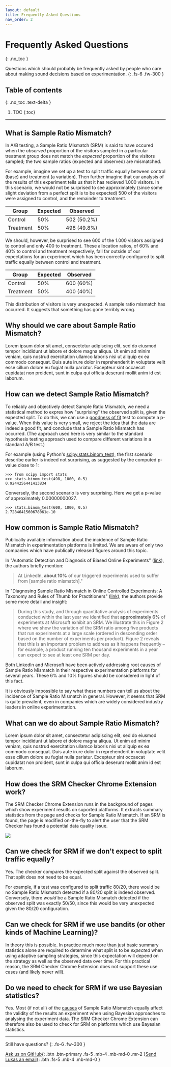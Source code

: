 ```yaml
---
layout: default
title: Frequently Asked Questions
nav_order: 2
---
```


# Frequently Asked Questions
{: .no_toc }


Questions which should probably be frequently asked by people who care about making sound decisions based on experimentation.
{: .fs-6 .fw-300 }

## Table of contents
{: .no_toc .text-delta }

1. TOC
{:toc}

---

## What is Sample Ratio Mismatch?

In A/B testing, a Sample Ratio Mismatch (SRM) is said to have occured when the _observed_ proportion of the visitors sampled in a particular treatment group does not match the _expected_ proportion of the visitors sampled; the two sample ratios (expected and observed) are mismatched.

For example, imagine we set up a test to split traffic equally between control (base) and treatment (a variation). Then further imagine that our analysis of the results of this experiment tells us that it has recieved 1.000 visitors. In this scenario, we would not be surprised to see approximately (since some slight deviation from a perfect split is to be expected) 500 of the visitors were assigned to control, and the remainder to treatment.

Group | Expected | Observed
--- | --- | ---
Control | 50% | 502 (50.2%)
Treatment | 50% | 498 (49.8%)

We should, however, be surprised to see 600 of the 1.000 visitors assigned to control and only 400 to treatment. These allocation ratios, of 60% and 40% to control and treatment respectively, fall far outside of our expectations for an experiment which has been correctly configured to split traffic equally between control and treatment.

Group | Expected | Observed
--- | --- | ---
Control | 50% | 600 (60%)
Treatment | 50% | 400 (40%)

This distribution of visitors is very unexpected. A sample ratio mismatch has occurred. It suggests that something has gone terribly wrong.

## Why should we care about Sample Ratio Mismatch?

Lorem ipsum dolor sit amet, consectetur adipiscing elit, sed do eiusmod tempor incididunt ut labore et dolore magna aliqua. Ut enim ad minim veniam, quis nostrud exercitation ullamco laboris nisi ut aliquip ex ea commodo consequat. Duis aute irure dolor in reprehenderit in voluptate velit esse cillum dolore eu fugiat nulla pariatur. Excepteur sint occaecat cupidatat non proident, sunt in culpa qui officia deserunt mollit anim id est laborum.

## How can we detect Sample Ratio Mismatch?

To reliably and objectively detect Sample Ratio Mismatch, we need a statistical method to expres how "surprising" the observed split is, given the expected split. To do this, we can use a [goodness of fit](https://en.wikipedia.org/wiki/Goodness_of_fit) test to compute a p-value. When this value is very small, we reject the idea that the data are indeed a good fit, and conclude that a Sample Ratio Mismatch has occurred. (The approach used here is very similar to the standard hypothesis testing approach used to compare different variations in a standard A/B test.)

For example (using Python's [scipy.stats.binom_test](https://docs.scipy.org/doc/scipy-0.14.0/reference/generated/scipy.stats.binom_test.html)), the first scenario describe earlier is indeed not surprising, as suggested by the computed p-value close to 1:

```
>>> from scipy import stats
>>> stats.binom_test(498, 1000, 0.5)
0.9244256441413834
```

Conversely, the second scenario is very surprising. Here we get a p-value of approximately 0.00000000027.

```
>>> stats.binom_test(600, 1000, 0.5)
2.7284641560678061e-10
```

## How common is Sample Ratio Mismatch?

Publically available information about the incidence of Sample Ratio Mismatch in experimentation platforms is limited. We are aware of only two companies which have publically released figures around this topic.

In "Automatic Detection and Diagnosis of Biased Online Experiments" ([link](https://arxiv.org/abs/1808.00114)), the authors briefly mention: 

> At LinkedIn, **about 10%** of our triggered experiments used to suffer from \[sample ratio mismatch\]."

In "Diagnosing Sample Ratio Mismatch in Online Controlled Experiments: A Taxonomy and Rules of Thumb for Practitioners" ([link](https://dl.acm.org/citation.cfm?id=3330722)), the authors provide some more detail and insight:

> During this study, and through quantitative analysis of experiments conducted within the last year we identified that **approximately 6%** of experiments at Microsoft exhibit an SRM. We illustrate this in Figure 2 where we show the variation of the SRM ratio among five products that run experiments at a large scale (ordered in descending order based on the number of experiments per product). Figure 2 reveals that this is an important problem to address as it happens frequently – for example, a product running ten thousand experiments in a year can expect to see at least one SRM per day.

Both LinkedIn and Microsoft have been actively addressing root causes of Sample Ratio Mismatch in their respective experimentation platforms for several years. These 6% and 10% figures should be considered in light of this fact.

It is obviously impossible to say what these numbers can tell us about the incidence of Sample Ratio Mismatch in general. However, it seems that SRM is quite prevalent, even in companies which are widely considered industry leaders in online experimentation.

## What can we do about Sample Ratio Mismatch?

Lorem ipsum dolor sit amet, consectetur adipiscing elit, sed do eiusmod tempor incididunt ut labore et dolore magna aliqua. Ut enim ad minim veniam, quis nostrud exercitation ullamco laboris nisi ut aliquip ex ea commodo consequat. Duis aute irure dolor in reprehenderit in voluptate velit esse cillum dolore eu fugiat nulla pariatur. Excepteur sint occaecat cupidatat non proident, sunt in culpa qui officia deserunt mollit anim id est laborum.

## How does the SRM Checker Chrome Extension work?

The SRM Checker Chrome Extension runs in the background of pages which show experiment results on suported platforms. It extracts summary statistics from the page and checks for Sample Ratio Mismatch. If an SRM is found, the page is modified on-the-fly to alert the user that the SRM Checker has found a potential data quality issue.

![](/srm/assets/images/screenshot_optimize_1.png)

## Can we check for SRM if we don't expect to split traffic equally?

Yes. The checker compares the expected split against the observed split. That split does not need to be equal.

For example, if a test was configured to split traffic 80/20, there would be no Sample Ratio Mismatch detected if a 80/20 split is indeed observed. Conversely, there _would_ be a Sample Ratio Mismatch detected if the observed split was exactly 50/50, since this would be very unexpected given the 80/20 configuration.

## Can we check for SRM if we use bandits (or other kinds of Machine Learning)?

In theory this is possible. In practice much more than just basic summary statistics alone are required to determine what split is to be _expected_ when using adaptive sampling strategies, since this expectation will depend on the strategy as well as the observed data over time. For this practical reason, the SRM Checker Chrome Extension does not support these use cases (and likely never will).

## Do we need to check for SRM if we use Bayesian statistics?

Yes. Most (if not all) of the [causes](/srm/docs/causes) of Sample Ratio Mismatch equally affect the validity of the results an experiment when using Bayesian approaches to analysing the experiment data. The SRM Checker Chrome Extension can therefore also be used to check for SRM on platforms which use Bayesian statistics.

---

Still have questions?
{: .fs-6 .fw-300 }

[Ask us on GitHub](https://github.com/lukasvermeer/srm/issues){: .btn .btn-primary .fs-5 .mb-4 .mb-md-0 .mr-2 }[Send Lukas an email](https://lukasvermeer.github.io/#contact){: .btn .fs-5 .mb-4 .mb-md-0 }
